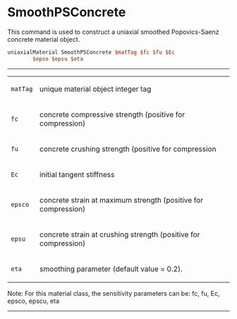  # SmoothPSConcrete

<p>This command is used to construct a uniaxial smoothed Popovics-Saenz
concrete material object.</p>

```tcl
uniaxialMaterial SmoothPSConcrete $matTag $fc $fu $Ec
        $epso $epsu $eta
```
<hr />
<table>
<tbody>
<tr class="odd">
<td><code class="parameter-table-variable">matTag</code></td>
<td><p>unique material object integer tag</p></td>
</tr>
<tr class="even">
<td><code class="parameter-table-variable">fc</code></td>
<td><p>concrete compressive strength (positive for compression)</p></td>
</tr>
<tr class="odd">
<td><code class="parameter-table-variable">fu</code></td>
<td><p>concrete crushing strength (positive for compression</p></td>
</tr>
<tr class="even">
<td><code class="parameter-table-variable">Ec</code></td>
<td><p>initial tangent stiffness</p></td>
</tr>
<tr class="odd">
<td><code class="parameter-table-variable">epsco</code></td>
<td><p>concrete strain at maximum strength (positive for
compression)</p></td>
</tr>
<tr class="even">
<td><code class="parameter-table-variable">epsu</code></td>
<td><p>concrete strain at crushing strength (positive for
compression)</p></td>
</tr>
<tr class="odd">
<td><code class="parameter-table-variable">eta</code></td>
<td><p>smoothing parameter (default value = 0.2).</p></td>
</tr>
</tbody>
</table>
<p>Note: For this material class, the sensitivity parameters can be: fc,
fu, Ec, epsco, epscu, eta</p>
<hr />
